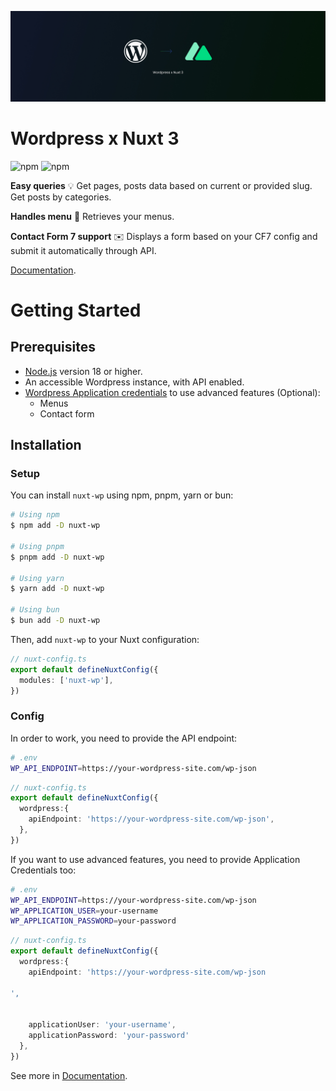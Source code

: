 ![nuxt-wp banner](./readme-banner.jpg)

# Wordpress x Nuxt 3

![npm](https://img.shields.io/npm/dt/nuxt-wp)
![npm](https://img.shields.io/npm/v/nuxt-wp)

**Easy queries** 💡
  Get pages, posts data based on current or provided slug. Get posts by categories.
  
**Handles menu** 🧭 
  Retrieves your menus.

**Contact Form 7 support** ✉️
  Displays a form based on your CF7 config and submit it automatically through API.

[Documentation](https://nuxt-wp.pages.dev).

# Getting Started

## Prerequisites

- [Node.js](https://nodejs.org/) version 18 or higher.
- An accessible Wordpress instance, with API enabled.
- [Wordpress Application credentials](https://make.wordpress.org/core/2020/11/05/application-passwords-integration-guide/) to use advanced features (Optional):
  - Menus
  - Contact form

## Installation

### Setup

You can install `nuxt-wp` using npm, pnpm, yarn or bun:

```sh
# Using npm
$ npm add -D nuxt-wp

# Using pnpm
$ pnpm add -D nuxt-wp

# Using yarn
$ yarn add -D nuxt-wp

# Using bun
$ bun add -D nuxt-wp
```

Then, add `nuxt-wp` to your Nuxt configuration:

```ts
// nuxt-config.ts
export default defineNuxtConfig({
  modules: ['nuxt-wp'],
})
```

### Config

In order to work, you need to provide the API endpoint:

```sh
# .env
WP_API_ENDPOINT=https://your-wordpress-site.com/wp-json
```

```ts
// nuxt-config.ts
export default defineNuxtConfig({
  wordpress:{
    apiEndpoint: 'https://your-wordpress-site.com/wp-json',
  },
})
```

If you want to use advanced features, you need to provide Application Credentials too:

```sh
# .env
WP_API_ENDPOINT=https://your-wordpress-site.com/wp-json
WP_APPLICATION_USER=your-username
WP_APPLICATION_PASSWORD=your-password
```

```ts
// nuxt-config.ts
export default defineNuxtConfig({
  wordpress:{
    apiEndpoint: 'https://your-wordpress-site.com/wp-json

',


    applicationUser: 'your-username',
    applicationPassword: 'your-password'
  },
})
```

See more in [Documentation](https://nuxt-wp.pages.dev).